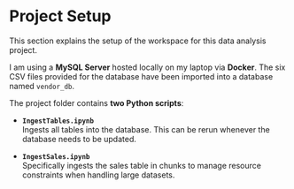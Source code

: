 # Project Setup

This section explains the setup of the workspace for this data analysis project.

I am using a **MySQL Server** hosted locally on my laptop via **Docker**. The six CSV files provided for the database have been imported into a database named `vendor_db`.

The project folder contains **two Python scripts**:

- **`IngestTables.ipynb`**  
  Ingests all tables into the database. This can be rerun whenever the database needs to be updated.

- **`IngestSales.ipynb`**  
  Specifically ingests the sales table in chunks to manage resource constraints when handling large datasets.